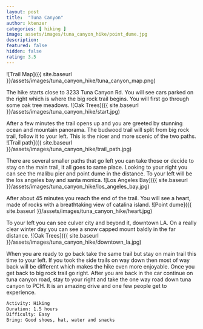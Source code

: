 ```yaml
---
layout: post
title:  "Tuna Canyon"
author: ktenzer
categories: [ hiking ]
image: assets/images/tuna_canyon_hike/point_dume.jpg
description: 
featured: false
hidden: false
rating: 3.5
---
```

![Trail Map]({{ site.baseurl }}/assets/images/tuna_canyon_hike/tuna_canyon_map.png)

The hike starts close to 3233 Tuna Canyon Rd. You will see cars parked on the right which is where the big rock trail begins. You will first go through some oak tree meadows.
![Oak Trees]({{ site.baseurl }}/assets/images/tuna_canyon_hike/start.jpg)

After a few minutes the trail opens up and you are greeted by stunning ocean and mountain panorama. The budwood trail will split from big rock trail, follow it to your left. This is the nicer and more scenic of the two paths.
![Trail path]({{ site.baseurl }}/assets/images/tuna_canyon_hike/trail_path.jpg)

There are several smaller paths that go left you can take those or decide to stay on the main trail, it all goes to same place. Looking to your right you can see the malibu pier and point dume in the distance. To your left will be the los angeles bay and santa monica.
![Los Angeles Bay]({{ site.baseurl }}/assets/images/tuna_canyon_hike/los_angeles_bay.jpg)

After about 45 minutes you reach the end of the trail. You will see a heart, made of rocks with a breathtaking view of catalina island. 
![Point dume]({{ site.baseurl }}/assets/images/tuna_canyon_hike/heart.jpg)

To your left you can see culver city and beyond it, downtown LA. On a really clear winter day you can see a snow capped mount baldly in the far distance.
![Oak Trees]({{ site.baseurl }}/assets/images/tuna_canyon_hike/downtown_la.jpg)

When you are ready to go back take the same trail but stay on main trail this time to your left. If you took the side trails on way down then most of way back will be different which makes the hike even more enjoyable. Once you get back to big rock trail go right. After you are back in the car continue on tuna canyon road, stay to your right and take the one way road down tuna canyon to PCH. It is an amazing drive and one few people get to experience.


```html
Activity: Hiking
Duration: 1.5 hours
Difficulty: Easy
Bring: Good shoes, hat, water and snacks
```

